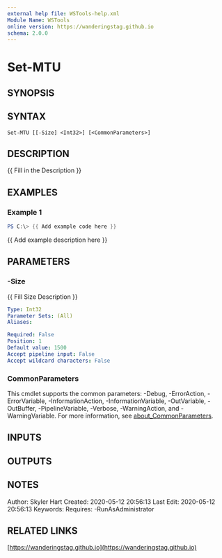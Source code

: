 ```yaml
---
external help file: WSTools-help.xml
Module Name: WSTools
online version: https://wanderingstag.github.io
schema: 2.0.0
---
```


# Set-MTU

## SYNOPSIS

## SYNTAX

```
Set-MTU [[-Size] <Int32>] [<CommonParameters>]
```

## DESCRIPTION
{{ Fill in the Description }}

## EXAMPLES

### Example 1
```powershell
PS C:\> {{ Add example code here }}
```

{{ Add example description here }}

## PARAMETERS

### -Size
{{ Fill Size Description }}

```yaml
Type: Int32
Parameter Sets: (All)
Aliases:

Required: False
Position: 1
Default value: 1500
Accept pipeline input: False
Accept wildcard characters: False
```

### CommonParameters
This cmdlet supports the common parameters: -Debug, -ErrorAction, -ErrorVariable, -InformationAction, -InformationVariable, -OutVariable, -OutBuffer, -PipelineVariable, -Verbose, -WarningAction, and -WarningVariable. For more information, see [about_CommonParameters](http://go.microsoft.com/fwlink/?LinkID=113216).

## INPUTS

## OUTPUTS

## NOTES
Author: Skyler Hart
Created: 2020-05-12 20:56:13
Last Edit: 2020-05-12 20:56:13
Keywords:
Requires:
    -RunAsAdministrator

## RELATED LINKS

[https://wanderingstag.github.io](https://wanderingstag.github.io)

